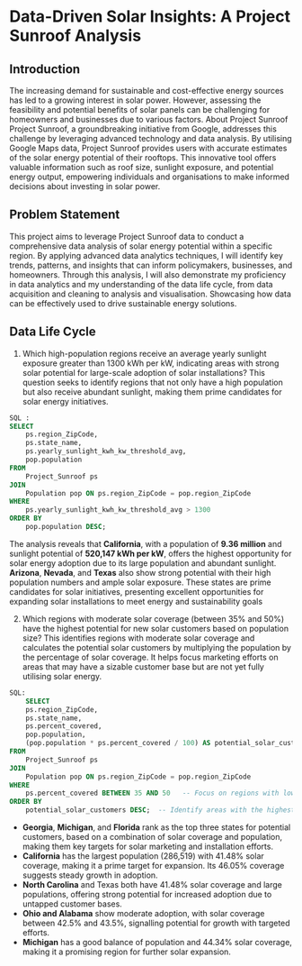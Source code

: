 # Data-Driven Solar Insights: A Project Sunroof Analysis

## Introduction
The increasing demand for sustainable and cost-effective energy sources has led to a growing interest in solar power. However, assessing the feasibility and potential benefits of solar panels can be challenging for homeowners and businesses due to various factors.
About Project Sunroof
Project Sunroof, a groundbreaking initiative from Google, addresses this challenge by leveraging advanced technology and data analysis. By utilising Google Maps data, Project Sunroof provides users with accurate estimates of the solar energy potential of their rooftops.
This innovative tool offers valuable information such as roof size, sunlight exposure, and potential energy output, empowering individuals and organisations to make informed decisions about investing in solar power.

## Problem Statement
This project aims to leverage Project Sunroof data to conduct a comprehensive data analysis of solar energy potential within a specific region. By applying advanced data analytics techniques, I will identify key trends, patterns, and insights that can inform policymakers, businesses, and homeowners. Through this analysis, I will also demonstrate my proficiency in data analytics and my understanding of the data life cycle, from data acquisition and cleaning to analysis and visualisation. Showcasing how data can be effectively used to drive sustainable energy solutions.

## Data Life Cycle

1. Which high-population regions receive an average yearly sunlight exposure greater than 1300 kWh per kW, indicating areas with strong solar potential for large-scale adoption of solar installations?
This question seeks to identify regions that not only have a high population but also receive abundant sunlight, making them prime candidates for solar energy initiatives.

```SQL
SQL : 
SELECT 
    ps.region_ZipCode,
    ps.state_name,
    ps.yearly_sunlight_kwh_kw_threshold_avg,
    pop.population
FROM 
    Project_Sunroof ps
JOIN
    Population pop ON ps.region_ZipCode = pop.region_ZipCode
WHERE 
    ps.yearly_sunlight_kwh_kw_threshold_avg > 1300 
ORDER BY 
    pop.population DESC; 
```

The analysis reveals that **California**, with a population of **9.36 million** and sunlight potential of **520,147 kWh per kW**, offers the highest opportunity for solar energy adoption due to its large population and abundant sunlight. **Arizona**, **Nevada**, and **Texas** also show strong potential with their high population numbers and ample solar exposure. These states are prime candidates for solar initiatives, presenting excellent opportunities for expanding solar installations to meet energy and sustainability goals

2. Which regions with moderate solar coverage (between 35% and 50%) have the highest potential for new solar customers based on population size?
This identifies regions with moderate solar coverage and calculates the potential solar customers by multiplying the population by the percentage of solar coverage. It helps focus marketing efforts on areas that may have a sizable customer base but are not yet fully utilising solar energy.

```SQL
SQL:
    SELECT 
    ps.region_ZipCode,
    ps.state_name,
    ps.percent_covered,
    pop.population,
    (pop.population * ps.percent_covered / 100) AS potential_solar_customers
FROM 
    Project_Sunroof ps
JOIN 
    Population pop ON ps.region_ZipCode = pop.region_ZipCode
WHERE 
    ps.percent_covered BETWEEN 35 AND 50   -- Focus on regions with lower solar coverage
ORDER BY 
    potential_solar_customers DESC;  -- Identify areas with the highest potential customer base
```

* **Georgia**, **Michigan**, and **Florida** rank as the top three states for potential customers, based on a combination of solar coverage and population, making them key targets for solar marketing and installation efforts.
* **California** has the largest population (286,519) with 41.48% solar coverage, making it a prime target for expansion. Its 46.05% coverage suggests steady growth in adoption.
* **North Carolina** and Texas both have 41.48% solar coverage and large populations, offering strong potential for increased adoption due to untapped customer bases.
* **Ohio and Alabama** show moderate adoption, with solar coverage between 42.5% and 43.5%, signalling potential for growth with targeted efforts.
* **Michigan** has a good balance of population and 44.34% solar coverage, making it a promising region for further solar expansion.
